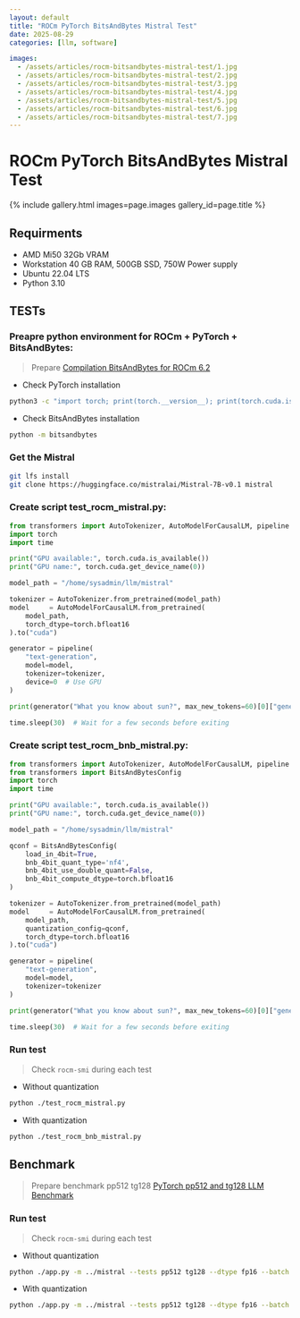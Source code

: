 ```yaml
---
layout: default
title: "ROCm PyTorch BitsAndBytes Mistral Test"
date: 2025-08-29
categories: [llm, software]

images:
  - /assets/articles/rocm-bitsandbytes-mistral-test/1.jpg
  - /assets/articles/rocm-bitsandbytes-mistral-test/2.jpg
  - /assets/articles/rocm-bitsandbytes-mistral-test/3.jpg
  - /assets/articles/rocm-bitsandbytes-mistral-test/4.jpg
  - /assets/articles/rocm-bitsandbytes-mistral-test/5.jpg
  - /assets/articles/rocm-bitsandbytes-mistral-test/6.jpg
  - /assets/articles/rocm-bitsandbytes-mistral-test/7.jpg
---
```


# ROCm PyTorch BitsAndBytes Mistral Test

{% include gallery.html images=page.images gallery_id=page.title %}

## Requirments 
- AMD Mi50 32Gb VRAM
- Workstation 40 GB RAM, 500GB SSD, 750W Power supply 
- Ubuntu 22.04 LTS
- Python 3.10

## TESTs

### Preapre python environment for ROCm + PyTorch + BitsAndBytes:
> Prepare 
[Compilation BitsAndBytes for ROCm 6.2](/articles/rocm-bitsandbytes.html)

- Check PyTorch installation

```bash
python3 -c "import torch; print(torch.__version__); print(torch.cuda.is_available()); print(torch.version.hip);print(torch.cuda.get_device_name(0));"
```
- Check BitsAndBytes installation

```bash
python -m bitsandbytes
```

### Get the Mistral

```bash
git lfs install
git clone https://huggingface.co/mistralai/Mistral-7B-v0.1 mistral
```

### Create script test_rocm_mistral.py:

```python
from transformers import AutoTokenizer, AutoModelForCausalLM, pipeline
import torch
import time

print("GPU available:", torch.cuda.is_available())
print("GPU name:", torch.cuda.get_device_name(0))

model_path = "/home/sysadmin/llm/mistral"

tokenizer = AutoTokenizer.from_pretrained(model_path)
model     = AutoModelForCausalLM.from_pretrained(
    model_path,
    torch_dtype=torch.bfloat16
).to("cuda")

generator = pipeline(
    "text-generation",
    model=model,
    tokenizer=tokenizer,
    device=0  # Use GPU
)

print(generator("What you know about sun?", max_new_tokens=60)[0]["generated_text"])

time.sleep(30)  # Wait for a few seconds before exiting
```

### Create script test_rocm_bnb_mistral.py:

```python
from transformers import AutoTokenizer, AutoModelForCausalLM, pipeline
from transformers import BitsAndBytesConfig
import torch
import time

print("GPU available:", torch.cuda.is_available())
print("GPU name:", torch.cuda.get_device_name(0))

model_path = "/home/sysadmin/llm/mistral"

qconf = BitsAndBytesConfig(
    load_in_4bit=True, 
    bnb_4bit_quant_type='nf4', 
    bnb_4bit_use_double_quant=False, 
    bnb_4bit_compute_dtype=torch.bfloat16
)

tokenizer = AutoTokenizer.from_pretrained(model_path)
model     = AutoModelForCausalLM.from_pretrained(
    model_path,
    quantization_config=qconf,
    torch_dtype=torch.bfloat16
).to("cuda")

generator = pipeline(
    "text-generation",
    model=model,
    tokenizer=tokenizer
)

print(generator("What you know about sun?", max_new_tokens=60)[0]["generated_text"])

time.sleep(30)  # Wait for a few seconds before exiting
```

### Run test 
> Check `rocm-smi` during each test

- Without quantization

```bash
python ./test_rocm_mistral.py
```

- With quantization

```bash
python ./test_rocm_bnb_mistral.py
```

## Benchmark 

> Prepare benchmark pp512 tg128
[PyTorch pp512 and tg128 LLM Benchmark](/articles/pytorch-pp512-tg128-bench.html)

### Run test 
> Check `rocm-smi` during each test

- Without quantization

```bash
python ./app.py -m ../mistral --tests pp512 tg128 --dtype fp16 --batch 1 --attn sdpa --warmup 3 --iters 10 --ubatch 128
```

- With quantization

```bash
python ./app.py -m ../mistral --tests pp512 tg128 --dtype fp16 --batch 1 --attn sdpa --warmup 3 --iters 10 --ubatch 128 --quant 4bit
```